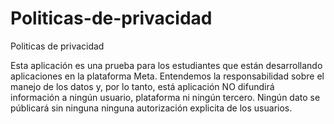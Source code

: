 # Politicas-de-privacidad
Politicas de privacidad

Esta aplicación es una prueba para los estudiantes que están desarrollando aplicaciones en la plataforma Meta.
Entendemos la responsabilidad sobre el manejo de los datos y, por lo tanto, está aplicación NO difundirá información a ningún usuario, plataforma ni ningún tercero. Ningún dato se públicará sin ninguna ninguna autorización explicita de los usuarios.
